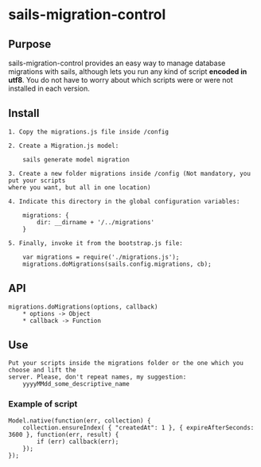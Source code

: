 sails-migration-control
=======================

## Purpose

sails-migration-control provides an easy way to manage database migrations with sails, although lets 
you run any kind of script **encoded in utf8**. You do not have to worry about which scripts 
were or were not installed in each version.


## Install

	1. Copy the migrations.js file inside /config
	
	2. Create a Migration.js model:
	
		sails generate model migration
		
	3. Create a new folder migrations inside /config (Not mandatory, you put your scripts 
	where you want, but all in one location)
	
	4. Indicate this directory in the global configuration variables:
	
		migrations: {
			dir: __dirname + '/../migrations'
		}
		
	5. Finally, invoke it from the bootstrap.js file:
		
		var migrations = require('./migrations.js');
		migrations.doMigrations(sails.config.migrations, cb);
		

## API
	
	migrations.doMigrations(options, callback)
		* options -> Object
		* callback -> Function


## Use

	Put your scripts inside the migrations folder or the one which you choose and lift the 
	server. Please, don't repeat names, my suggestion:
		yyyyMMdd_some_descriptive_name
	
### Example of script
	
	Model.native(function(err, collection) {
		collection.ensureIndex( { "createdAt": 1 }, { expireAfterSeconds: 3600 }, function(err, result) {
			if (err) callback(err);
		});
	});